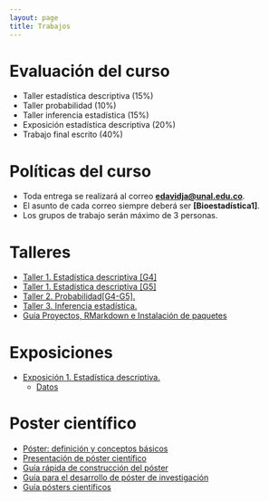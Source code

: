 ```yaml
---
layout: page
title: Trabajos
---
```


# Evaluación del curso

- Taller estadística descriptiva (15%)
- Taller probabilidad (10%)
- Taller inferencia estadística (15%)
- Exposición estadística descriptiva (20%)
- Trabajo final escrito (40%)

# Políticas del curso

- Toda entrega se realizará al correo **edavidja@unal.edu.co**.
- El asunto de cada correo siempre deberá ser **[Bioestadística1]**.
- Los grupos de trabajo serán máximo de 3 personas.

# Talleres

- [Taller 1. Estadística descriptiva [G4]](/Talleres/Taller1_G4.zip)
- [Taller 1. Estadística descriptiva [G5]](/Talleres/Taller1_G5.zip)
- [Taller 2. Probabilidad[G4-G5].](/Talleres/Taller2_G4G5.pdf)
- [Taller 3. Inferencia estadística.](/Talleres/Taller_Inferencia.pdf)
- [Guía Proyectos, RMarkdown e Instalación de paquetes](/Talleres/Guia_R.html)

# Exposiciones

- [Exposición 1. Estadística descriptiva.](/Talleres/Datos_1Exp.pdf)
    - [Datos](/Talleres/Datos.zip)

# Poster científico

- [Póster: definición y conceptos básicos](/Talleres/poster_cientifico.pdf)
- [Presentación de póster científico](/Talleres/poster.pdf)
- [Guía rápida de construcción del póster](/Talleres/Guia.pdf)
- [Guía para el desarrollo de póster de investigación](/Talleres/posterInvestigacion.pdf)
- [Guía pósters científicos](/Talleres/Guia_poster2.pdf)
